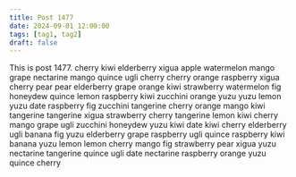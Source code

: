 ```yaml
---
title: Post 1477
date: 2024-09-01 12:00:00
tags: [tag1, tag2]
draft: false
---
```

This is post 1477.
cherry
kiwi
elderberry
xigua
apple
watermelon
mango
grape
nectarine
mango
quince
ugli
cherry
cherry
orange
raspberry
xigua
cherry
pear
pear
elderberry
grape
orange
kiwi
strawberry
watermelon
fig
honeydew
quince
lemon
raspberry
kiwi
zucchini
orange
yuzu
yuzu
lemon
yuzu
date
raspberry
fig
zucchini
tangerine
cherry
orange
mango
kiwi
tangerine
tangerine
xigua
strawberry
cherry
tangerine
lemon
kiwi
cherry
mango
grape
ugli
zucchini
honeydew
yuzu
kiwi
date
kiwi
cherry
elderberry
ugli
banana
fig
yuzu
elderberry
grape
raspberry
ugli
quince
raspberry
kiwi
banana
yuzu
lemon
lemon
cherry
mango
fig
strawberry
pear
xigua
yuzu
nectarine
tangerine
quince
ugli
date
nectarine
raspberry
orange
yuzu
quince
cherry
